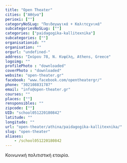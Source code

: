 ```yaml
---
title: "Open Theater"
cities: ["Αθήνα"]
perioxi: [""]
categoryNoSLug: "Παιδαγωγικά + Καλιτεχνικά"
subcategoriesNoSLug: [""]
categories: ["paidagogika-kallitexnika"]
subcategories: [""]
organisationid: ""
organisation: ""
orgurl: "undefined-"
address: "Σκύρου 78, Ν. Κυψέλη, Athens, Greece"
logoimg: ""
profilePhoto : "downloaded"
coverPhoto : "downloaded"
website: "open-theater.gr"
facebook: "www.facebook.com/opentheatergr/"
phone: "302108831787"
email: "info@open-theater.gr"
courses: ""
places: [""]
rensponsibles: ""
zipcode: [""]
UID: "school051220180842"
latitude: ""
longitude: ""
url: "open-theater/athina/paidagogika-kallitexnika/"
slug: "open-theater"
aliases:
    - /school051220180842
---
```





Κοινωνική πολιτιστική εταιρία.